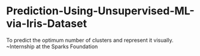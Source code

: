 # Prediction-Using-Unsupervised-ML-via-Iris-Dataset
To predict the optimum number of clusters and represent it visually.
~Internship at the Sparks Foundation
